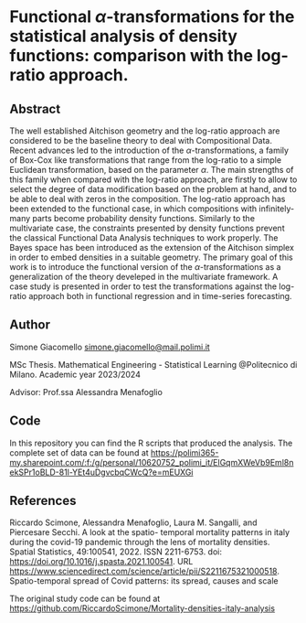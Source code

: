 # Functional $\alpha$-transformations for the statistical analysis of density functions: comparison with the log-ratio approach.

## Abstract
The well established Aitchison geometry and the log-ratio approach are considered to be the baseline theory to deal with Compositional Data. 
Recent advances led to the introduction of the $\alpha$-transformations, a family of Box-Cox like transformations that range from the log-ratio to a simple Euclidean transformation, based on the parameter $\alpha$. 
The main strengths of this family when compared with the log-ratio approach, are firstly to allow to select the degree of data modification based on the problem at hand, and to be able to deal with zeros in the composition. 
The log-ratio approach has been extended to the functional case, in which compositions with infinitely-many parts become probability density functions. Similarly to the multivariate case, the constraints presented by density functions prevent the classical Functional Data Analysis techniques to work properly.
The Bayes space has been introduced as the extension of the Aitchison simplex in order to embed densities in a suitable geometry.
The primary goal of this work is to introduce the functional version of the $\alpha$-transformations as a generalization of the theory develeped in the multivariate framework. A case study is presented in order to test the transformations against the log-ratio approach both in functional regression and in time-series forecasting.

## Author
Simone Giacomello      simone.giacomello@mail.polimi.it

MSc Thesis. Mathematical Engineering - Statistical Learning @Politecnico di Milano. Academic year 2023/2024

Advisor: Prof.ssa Alessandra Menafoglio

## Code 
In this repository you can find the R scripts that produced the analysis. The complete set of data can be found at https://polimi365-my.sharepoint.com/:f:/g/personal/10620752_polimi_it/ElGqmXWeVb9Eml8nekSPr1oBLD-81l-YEt4uDgvcbqCWcQ?e=mEUXGi

## References
Riccardo Scimone, Alessandra Menafoglio, Laura M. Sangalli, and Piercesare Secchi. A look at the spatio-
temporal mortality patterns in italy during the covid-19 pandemic through the lens of mortality densities.
Spatial Statistics, 49:100541, 2022. ISSN 2211-6753. doi: https://doi.org/10.1016/j.spasta.2021.100541.
URL https://www.sciencedirect.com/science/article/pii/S2211675321000518. Spatio-temporal
spread of Covid patterns: its spread, causes and scale

The original study code can be found at https://github.com/RiccardoScimone/Mortality-densities-italy-analysis
